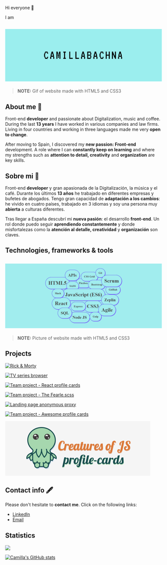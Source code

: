 Hi everyone :open_hands:

I am

<h2 align="center">
  <img src="images/camilla.gif" alt="Camilla name" width="600px" />
  <br>
</h2>

> **NOTE:** Gif of website made with HTML5 and CSS3

## About me :speech_balloon:

Front-end **developer** and passionate about Digitalization, music and coffee.
During the last **13 years** I have worked in various companies and law firms. Living in four countries and
working in three languages made me very **open to change**.

After moving to Spain, I discovered my **new passion: Front-end** development. A role where I can **constantly
keep on learning** and where my strengths such as **attention to detail, creativity** and **organization** are key
skills.

## Sobre mi :speech_balloon:

Front-end **developer** y gran apasionada de la Digitalización, la música y el café.
Durante los últimos **13 años** he trabajado en diferentes empresas y bufetes de abogados. Tengo gran
capacidad de **adaptación a los cambios**: he vivido en cuatro países, trabajado en 3 idiomas y soy una persona
muy **abierta** a culturas diferentes.

Tras llegar a España descubrí mi **nueva pasión**: el desarrollo **front-end**. Un rol donde puedo seguir
**aprendiendo constantemente** y donde misfortalezas como la **atención al detalle, creatividad** y **organización**
son claves.

## Technologies, frameworks & tools

<h2 align="center">
  <img src="images/technologies_frameworks_and_tools.png" alt="Camilla name" width="800px"/>
  <br>
</h2>

> **NOTE:** Picture of website made with HTML5 and CSS3

## Projects

[![Rick & Morty](https://github-readme-stats.vercel.app/api/pin/?username=camilla-bachna&repo=rick-and-morty&theme=nightowl)](https://github.com/camilla-bachna/rick-and-morty)

[![TV series browser](https://github-readme-stats.vercel.app/api/pin/?username=camilla-bachna&repo=tv-series-browse&theme=nightowl)](https://github.com/camilla-bachna/tv-series-browser)

[![Team project - React profile cards](https://github-readme-stats.vercel.app/api/pin/?username=camilla-bachna&repo=team-project-react-profile-cards&theme=nightowl)](https://github.com/camilla-bachna/team-project-react-profile-cards)

[![Team project - The Fearle.scss](https://github-readme-stats.vercel.app/api/pin/?username=camilla-bachna&repo=team-project-the-fearle.scss&theme=nightowl)](https://github.com/camilla-bachna/team-project-the-fearle.scss)

[![Landing page anonymous proxy](https://github-readme-stats.vercel.app/api/pin/?username=camilla-bachna&repo=landing-page-anonymous-proxy&theme=nightowl)](https://github.com/camilla-bachna/landing-page-anonymous-proxy)

[![Team project - Awesome profile cards](https://github-readme-stats.vercel.app/api/pin/?username=camilla-bachna&repo=team-project-awesome-profile-cards&theme=nightowl)](https://github.com/camilla-bachna/team-project-awesome-profile-cards)

![Creatures of JS](./images/awesome_profile_cards.png)

## Contact info 🖋

Please don't hesitate to **contact me**. Click on the following links:

- [LinkedIn](https://www.linkedin.com/in/camilla-bachna)
- [Email](mailto:camilla.bachna@gmail.com?subject=[GitHub])

## Statistics

<img align="center" src="https://github-readme-stats.vercel.app/api/top-langs/?username=camilla-bachna&theme=nightowl" />

[![Camilla's GitHub stats](https://github-readme-stats.vercel.app/api?username=camilla-bachna&theme=nightowl&show_icons=true)](https://github.com/camilla-bachna/github-readme-stats)
